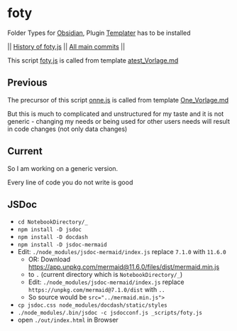 # foty

Folder Types for [Obsidian](https://obsidian.md/), Plugin [Templater](https://github.com/SilentVoid13/Templater) has to be installed

|| [History of foty.js](https://github.com/MonikaLobinger/foty/commits/main/_scripts/foty.js) || [All main commits](https://github.com/MonikaLobinger/foty/commits/main) ||

This script [foty.js](https://github.com/MonikaLobinger/foty/blob/main/_scripts/foty.js) is called from template [atest_Vorlage.md](https://github.com/MonikaLobinger/foty/blob/main/_vorlagen/atest_Vorlage.md)

## Previous

The precursor of this script [onne.js](https://github.com/MonikaLobinger/foty/blob/main/_scripts/onne.js) is called from template [One_Vorlage.md](https://github.com/MonikaLobinger/foty/blob/main/_vorlagen/One_Vorlage.md)

But this is much to complicated and unstructured for my taste and it is not generic - changing my needs or being used for other users needs will result in code changes (not only data changes)

## Current

So I am working on a generic version.

Every line of code you do not write is good 

## JSDoc

- `cd NotebookDirectory/_`
- `npm install -D jsdoc`
- `npm install -D docdash`
- `npm install -D jsdoc-mermaid`
- Edit: `./node_modules/jsdoc-mermaid/index.js` replace `7.1.0` with `11.6.0`
  - OR: Download https://app.unpkg.com/mermaid@11.6.0/files/dist/mermaid.min.js
  - to `.` (current directory which is `NotebookDirectory/_`)    
  - Edit: `./node_modules/jsdoc-mermaid/index.js` replace `https://unpkg.com/mermaid@7.1.0/dist` with `..`
  - So source would be `src="../mermaid.min.js">`
- `cp jsdoc.css node_modules/docdash/static/styles`
- `./node_modules/.bin/jsdoc -c jsdocconf.js _scripts/foty.js`
- open `./out/index.html` in Browser

